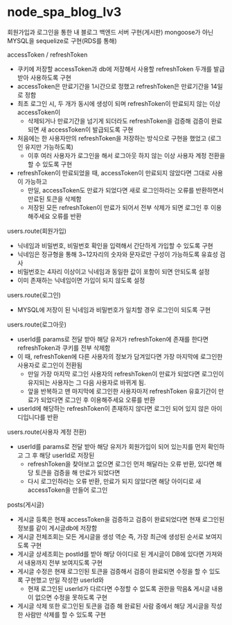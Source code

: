 # node_spa_blog_lv3
회원가입과 로그인을 통한 내 블로그 백엔드 서버 구현(게시판)
mongoose가 아닌 MYSQL을 sequelize로 구현(RDS를 통해)

accessToken / refreshToken
* 쿠키에 저장할 accessToken과 db에 저장해서 사용할 refreshToken 두개를 발급받아 사용하도록 구현
* accessToken은 만료기간을 1시간으로 정했고 refreshToken은 만료기간을 14일로 정함
* 최초 로그인 시, 두 개가 동시에 생성이 되며 refreshToken이 만료되지 않는 이상 accessToken이 
  - 삭제되거나 만료기간을 넘기게 되더라도 refreshToken을 검증해 검증이 완료되면 새 accessToken이 발급되도록 구현
* 처음에는 한 사용자만의 refreshToken을 저장하는 방식으로 구현을 했었고 (로그인 유지만 가능하도록)
  - 이후 여러 사용자가 로그인을 해서 로그아웃 하지 않는 이상 사용자 계정 전환을 할 수 있도록 구현
* refreshToken이 만료되었을 때, accessToken이 만료되지 않았다면 그대로 사용이 가능하고
  - 만일, accessToken도 만료가 되었다면 새로 로그인하라는 오류를 반환하면서 만료된 토큰을 삭제함
  - 저장된 모든 refreshToken이 만료가 되어서 전부 삭제가 되면 로그인 후 이용해주세요 오류를 반환
    
users.route(회원가입)
* 닉네임과 비밀번호, 비밀번호 확인을 입력해서 간단하게 가입할 수 있도록 구현
* 닉네임은 정규형을 통해 3~12자리의 숫자와 문자로만 구성이 가능하도록 유효성 검사
* 비밀번호는 4자리 이상이고 닉네임과 동일한 값이 포함이 되면 안되도록 설정
* 이미 존재하는 닉네임이면 가입이 되지 않도록 설정

users.route(로그인)
* MYSQL에 저장이 된 닉네임과 비밀번호가 일치할 경우 로그인이 되도록 구현

users.route(로그아웃)
* userId를 params로 전달 받아 해당 유저가 refreshToken에 존재를 한다면 refreshToken과 쿠키를 전부 삭제함
* 이 때, refreshToken에 다른 사용자의 정보가 담겨있다면 가장 마지막에 로그인한 사용자로 로그인이 전환됨
  - 만일 가장 마지막 로그인 사용자의 refreshToken이 만료가 되었다면 로그인이 유지되는 사용자는 그 다음 사용자로 바뀌게 됨.
  - 앞을 반복하고 맨 마지막에 로그인한 사용자마저 refreshToken 유효기간이 만료가 되었다면 로그인 후 이용해주세요 오류를 반환
* userId에 해당하는 refreshToken이 존재하지 않다면 로그인 되어 있지 않은 아이디입니다를 반환

users.route(사용자 계정 전환)
* userId를 params로 전달 받아 해당 유저가 회원가입이 되어 있는지를 먼저 확인하고 그 후 해당 userId로 저장된
  - refreshToken을 찾아보고 없으면 로그인 먼저 해달라는 오류 반환, 있다면 해당 토큰을 검증을 해 만료가 되었다면
  - 다시 로그인하라는 오류 반환, 만료가 되지 않았다면 해당 아이디로 새 accessToken을 만들어 로그인

posts(게시글)
* 게시글 등록은 현재 accessToken을 검증하고 검증이 완료되었다면 현재 로그인된 정보를 같이 게시글db에 저장함
* 게시글 전체조회는 모든 게시글을 생성 역순 즉, 가장 최근에 생성된 순서로 보여지도록 구현
* 게시글 상세조회는 postId를 받아 해당 아이디로 된 게시글이 DB에 있다면 가져와서 내용까지 전부 보여지도록 구현
* 게시글 수정은 현재 로그인된 토큰을 검증해서 검증이 완료되면 수정을 할 수 있도록 구현했고 만일 작성한 userId와
  - 현재 로그인된 userId가 다르다면 수정할 수 없도록 권한을 막음& 게시글 내용이 없으면 수정을 못하도록 구현
* 게시글 삭제 또한 로그인된 토큰을 검증 해 완료된 사람 중에서 해당 게시글을 작성한 사람만 삭제를 할 수 있도록 구현

  
